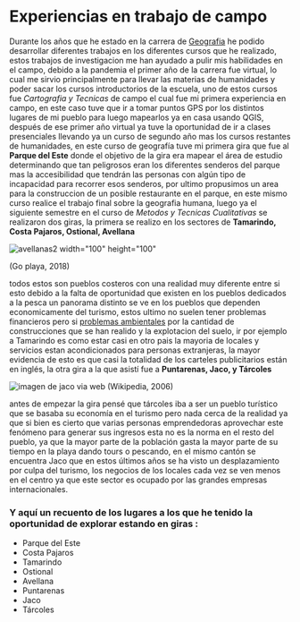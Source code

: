# Experiencias en trabajo de campo
Durante los años que he estado en la carrera de [Geografia](https://es.wikipedia.org/wiki/Geograf%C3%ADa) he podido desarrollar diferentes trabajos en los diferentes cursos que he realizado, estos trabajos de investigacion me han ayudado a pulir mis habilidades en el campo, debido a la pandemia el primer año de la carrera fue virtual, lo cual me sirvio principalmente para llevar las materias de humanidades y poder sacar los cursos introductorios de la escuela, uno de estos cursos fue _Cartografia y Tecnicas_ de campo el cual fue mi primera experiencia en campo, en este caso tuve que ir a tomar puntos GPS por los distintos lugares de mi pueblo para luego mapearlos ya en casa usando QGIS, después de ese primer año virtual ya tuve la oportunidad de ir a clases presenciales llevando ya un curso de segundo año mas los cursos restantes de humanidades, en este curso de geografía tuve mi primera gira que fue al __Parque del Este__ donde el objetivo de la gira era mapear el área de estudio determinando que tan peligrosos eran los diferentes senderos del parque mas la accesibilidad que tendrán las personas con algún tipo de incapacidad para recorrer esos senderos, por ultimo propusimos un area para la construccion de un posible restaurante en el parque, en este mismo curso realice el trabajo final sobre la geografia humana, luego ya el siguiente semestre en el curso de _Metodos y Tecnicas Cualitativas_ se realizaron dos giras, la primera se realizo en los sectores de __Tamarindo, Costa Pajaros, Ostional, Avellana__


![avellanas2](https://user-images.githubusercontent.com/129206796/232344724-f834faf3-2146-4524-92c1-2013da8a4513.jpg) width="100" height="100"

(Go playa, 2018)

todos estos son pueblos costeros con una realidad muy diferente entre si esto debido a la falta de oportunidad que existen en los pueblos dedicados a la pesca un panorama distinto se ve en los pueblos que dependen economicamente del turismo, estos ultimo no suelen tener problemas financieros pero si [problemas ambientales](https://vozdeguanacaste.com/tamarindo-tendra-que-esperar-al-menos-dos-anos-mas-por-solucion-a-aguas-residuales/#:~:text=El%20estero%20a%20la%20entrada,cada%20100%20mililitros%20de%20agua) por la cantidad de construcciones que se han realido y la explotacion del suelo, ir por ejemplo a Tamarindo es como estar casi en otro pais la mayoria de locales y servicios estan acondicionados para personas extranjeras, la mayor evidencia de esto es que casi la totalidad de los carteles publicitarios están en inglés, la otra gira a la que asistí fue a __Puntarenas, Jaco, y Tárcoles__

![imagen de jaco via web](https://upload.wikimedia.org/wikipedia/commons/thumb/a/ab/Jaco_Beach_Costa_Rica.jpg/250px-Jaco_Beach_Costa_Rica.jpg)
(Wikipedia, 2006)

antes de empezar la gira pensé que tárcoles iba a ser un pueblo turístico que se basaba su economía en el turismo pero nada cerca de la realidad ya que si bien es cierto que varias personas emprendedoras aprovechar este fenómeno para generar sus ingresos esta no es la norma en el resto del pueblo, ya que la mayor parte de la población gasta la mayor parte de su tiempo en la playa dando tours o pescando, en el mismo cantón se encuentra Jaco que en estos últimos años se ha visto un desplazamiento por culpa del turismo, los negocios de los locales cada vez se ven menos en el centro ya que este sector es ocupado por las grandes empresas internacionales.
### Y aquí un recuento de los lugares a los que he tenido la oportunidad de explorar estando en giras :
- Parque del Este
- Costa Pajaros
- Tamarindo
- Ostional
- Avellana
- Puntarenas
- Jaco
- Tárcoles
